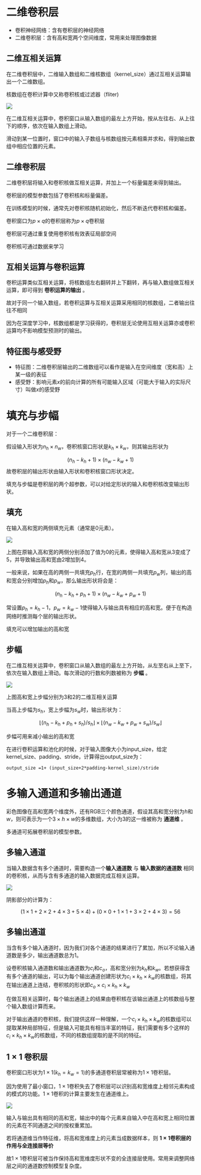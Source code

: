 # 二维卷积层
- 卷积神经网络：含有卷积层的神经网络
- 二维卷积层：含有高和宽两个空间维度，常用来处理图像数据
## 二维互相关运算
在二维卷积层中，二维输入数组和二维核数组（kernel_size）通过互相关运算输出一个二维数组。

核数组在卷积计算中又称卷积核或过滤器（fliter)

![](image\5.1_correlation.svg)

在二维互相关运算中，卷积窗口从输入数组的最左上方开始，按从左往右、从上往下的顺序，依次在输入数组上滑动。

滑动到某一位置时，窗口中的输入子数组与核数组按元素相乘并求和，得到输出数组中相应位置的元素。

## 二维卷积层
二维卷积层将输入和卷积核做互相关运算，并加上一个标量偏差来得到输出。

卷积层的模型参数包括了卷积核和标量偏差。

在训练模型的时候，通常先对卷积核随机初始化，然后不断迭代卷积核和偏差。

卷积窗口为$p \times q$的卷积层称为$p \times q$卷积层

卷积层可通过重复使用卷积核有效表征局部空间

卷积核可通过数据来学习

## 互相关运算与卷积运算
卷积运算类似互相关运算，将核数组左右翻转并上下翻转，再与输入数组做互相关运算，即可得到 **卷积运算的输出** 。

故对于同一个输入数组，若卷积运算与互相关运算采用相同的核数组，二者输出往往不相同

因为在深度学习中，核数组都是学习获得的，卷积层无论使用互相关运算亦或卷积运算均不影响模型预测时的输出。

## 特征图与感受野
- 特征图：二维卷积层输出的二维数组可以看作是输入在空间维度（宽和高）上某一级的表征
- 感受野：影响元素$x$的前向计算的所有可能输入区域（可能大于输入的实际尺寸）叫做$x$的感受野

# 填充与步幅
对于一个二维卷积层：

假设输入形状为$n_h \times n_w$，卷积核窗口形状是$k_h \times k_w$，则其输出形状为

$$(n_h-k_h+1) \times (n_w-k_w+1)$$
故卷积层的输出形状由输入形状和卷积核窗口形状决定。

填充与步幅是卷积层的两个超参数，可以对给定形状的输入和卷积核改变输出形状。

## 填充
在输入高和宽的两侧填充元素（通常是0元素）。

![](image\5.2_conv_pad.svg)

上图在原输入高和宽的两侧分别添加了值为0的元素，使得输入高和宽从3变成了5，并导致输出高和宽由2增加到4。

一般来说，如果在高的两侧一共填充$p_h$行，在宽的两侧一共填充$p_w$列，输出的高和宽会分别增加$p_h$和$p_w$，那么输出形状将会是：

$$(n_h-k_h+p_h+1) \times (n_w-k_w+p_w+1)$$

常设置$p_h=k_h-1$，$p_w=k_w-1$使得输入与输出具有相应的高和宽。便于在构造网络时推测每个层的输出形状。

填充可以增加输出的高和宽

## 步幅
在二维互相关运算中，卷积窗口从输入数组的最左上方开始，从左至右从上至下，依次在输入数组上滑动。每次滑动的行数和列数被称为 **步幅** 。

![](image\5.2_conv_stride.svg)

上图高和宽上步幅分别为3和2的二维互相关运算

当高上步幅为$s_h$，宽上步幅为$s_w$时，输出形状为：

$$\lfloor(n_h-k_h+p_h+s_h)/s_h \rfloor \times \lfloor (n_w-k_w+p_w+s_w)/s_w \rfloor$$

步幅可用来减小输出的高和宽

在进行卷积运算和池化的时候，对于输入图像大小为input_size，给定kernel_size、padding、stride，计算得出output_size为：

```
output_size =1+ (input_size+2*padding-kernel_size)/stride
```


# 多输入通道和多输出通道

彩色图像在高和宽两个维度外，还有RGB三个颜色通道，假设其高和宽分别为$h$和$w$，则可表示为一个$3 \times h \times w$的多维数组，大小为3的这一维被称为 **通道维** 。

多通道可拓展卷积层的模型参数。

## 多输入通道

当输入数据含有多个通道时，需要构造一个**输入通道数** 与 **输入数据的通道数** 相同的卷积核，从而与含有多通道的输入数据完成互相关运算。

![](image\5.3_conv_multi_in.svg)

阴影部分的计算为：

$$(1 \times 1+2 \times 2+4 \times 3+5 \times 4)+(0 \times 0+1 \times 1+3 \times 2+4 \times 3) = 56$$

## 多输出通道

当含有多个输入通道时，因为我们对各个通道的结果进行了累加，所以不论输入通道数是多少，输出通道数总为1。

设卷积核输入通道数和输出通道数为$c_i$和$c_o$，高和宽分别为$k_h$和$k_w$。若想获得含有多个通道的输出，可以为每个输出通道创建形状为$c_i \times k_h \times k_w$的核数组，将其在输出通道上连结，卷积核的形状即$c_o \times c_i \times k_h \times k_w$

在做互相关运算时，每个输出通道上的结果由卷积核在该输出通道上的核数组与整个输入数组计算而来。

对于输出通道的卷积核，我们提供这样一种理解，一个$c_i \times k_h \times k_w$的核数组可以提取某种局部特征，但是输入可能具有相当丰富的特征，我们需要有多个这样的$c_i \times k_h \times k_w$的核数组，不同的核数组提取的是不同的特征。

## $1 \times 1$ 卷积层

卷积窗口形状为$1 \times 1(k_h=k_w=1)$的多通道卷积层常被称为$1 \times 1$卷积层。

因为使用了最小窗口，$1 \times 1$卷积失去了卷积层可以识别高和宽维度上相邻元素构成的模式的功能。$1 \times 1$卷积的计算主要发生在通道维上。

![](image\5.3_conv_1x1.svg)

输入与输出具有相同的高和宽，输出中的每个元素来自输入中在高和宽上相同位置的元素在不同通道之间的按权重累加。

若将通道维当作特征维，将高和宽维度上的元素当成数据样本，则 **$1 \times 1$卷积层的作用与全连接层等价**

故$1 \times 1$卷积层可被当作保持高和宽维度形状不变的全连接层使用。常用来调整网络层之间的通道数控制模型复杂度。

